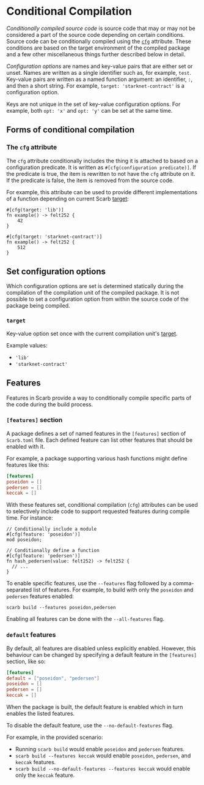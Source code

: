 # Conditional Compilation

_Conditionally compiled source code_ is source code that may or may not be considered a part of the source code
depending on certain conditions.
Source code can be conditionally compiled using the [`cfg`](#the-cfg-attribute) attribute.
These conditions are based on the target environment of the compiled package and a few other miscellaneous things
further described below in detail.

_Configuration options_ are names and key-value pairs that are either set or unset.
Names are written as a single identifier such as, for example, `test`.
Key-value pairs are written as a named function argument: an identifier, `:`, and then a short string.
For example, `target: 'starknet-contract'` is a configuration option.

Keys are not unique in the set of key-value configuration options.
For example, both `opt: 'x'` and `opt: 'y'` can be set at the same time.

## Forms of conditional compilation

### The `cfg` attribute

The `cfg` attribute conditionally includes the thing it is attached to based on a configuration predicate. It is written
as `#[cfg(configuration predicate)]`. If the predicate is true, the item is rewritten to not have the `cfg` attribute on
it. If the predicate is false, the item is removed from the source code.

For example, this attribute can be used to provide different implementations of a function depending on current
Scarb [target](./targets):

```cairo
#[cfg(target: 'lib')]
fn example() -> felt252 {
    42
}

#[cfg(target: 'starknet-contract')]
fn example() -> felt252 {
    512
}
```

## Set configuration options

Which configuration options are set is determined statically during the compilation of the compilation unit of the
compiled package.
It is not possible to set a configuration option from within the source code of the package being compiled.

### `target`

Key-value option set once with the current compilation unit's [target](./targets).

Example values:

- `'lib'`
- `'starknet-contract'`

## Features

Features in Scarb provide a way to conditionally compile specific parts of the code during the build process.

### `[features]` section

A package defines a set of named features in the `[features]` section of `Scarb.toml` file. Each defined feature can
list other features that should be enabled with it.

For example, a package supporting various hash functions might define features like this:

```toml
[features]
poseidon = []
pedersen = []
keccak = []
```

With these features set, conditional compilation (`cfg`) attributes can be used to selectively include code to support
requested features during compile time. For instance:

```cairo
// Conditionally include a module
#[cfg(feature: 'poseidon')]
mod poseidon;

// Conditionally define a function
#[cfg(feature: 'pedersen')]
fn hash_pedersen(value: felt252) -> felt252 {
  // ...
}
```

To enable specific features, use the `--features` flag followed by a comma-separated list of features. For example, to
build with only the `poseidon` and `pedersen` features enabled:

```
scarb build --features poseidon,pedersen
```

Enabling all features can be done with the `--all-features` flag.

### `default` features

By default, all features are disabled unless explicitly enabled. However, this behaviour can be changed by specifying a
default feature in the `[features]` section, like so:

```toml
[features]
default = ["poseidon", "pedersen"]
poseidon = []
pedersen = []
keccak = []
```

When the package is built, the default feature is enabled which in turn enables the listed features.

To disable the default feature, use the `--no-default-features` flag.

For example, in the provided scenario:

- Running `scarb build` would enable `poseidon` and `pedersen` features.
- `scarb build --features keccak` would enable `poseidon`, `pedersen`, and `keccak` features.
- `scarb build --no-default-features --features keccak` would enable only the `keccak` feature.
